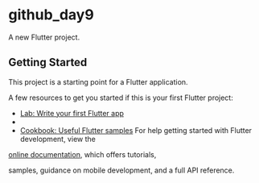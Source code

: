 # github_day9

A new Flutter project.

## Getting Started

This project is a starting point for a Flutter application.

A few resources to get you started if this is your first Flutter project:

- [Lab: Write your first Flutter app](https://docs.flutter.dev/get-started/codelab)
- 
- [Cookbook: Useful Flutter samples](https://docs.flutter.dev/cookbook)
For help getting started with Flutter development, view the

[online documentation](https://docs.flutter.dev/), which offers tutorials,

samples, guidance on mobile development, and a full API reference.
